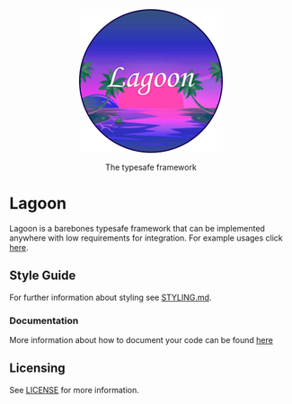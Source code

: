 <div align="center" width="100%">
    <img width="256" src="https://github.com/re-sync-dev/Lagoon/blob/main/assets/icon.png?raw=true" alt="Lagoon">
	<p class="text-align: center;">The typesafe framework</p>
</div>

# Lagoon
Lagoon is a barebones typesafe framework that can be implemented anywhere with low requirements for integration. For example usages click [here](https://github.com/re-sync-dev/Lagoon/releases).

## Style Guide
For further information about styling see [STYLING.md](STYLING.md).

### Documentation
More information about how to document your code can be found [here](DOCUMENTATION.md)

## Licensing
See [LICENSE](LICENSE) for more information.